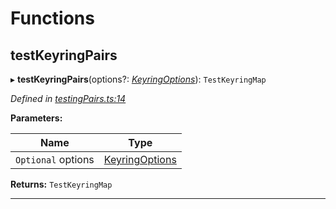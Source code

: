 

# Functions

<a id="testkeyringpairs"></a>

##  testKeyringPairs

▸ **testKeyringPairs**(options?: *[KeyringOptions](_types_.md#keyringoptions)*): `TestKeyringMap`

*Defined in [testingPairs.ts:14](https://github.com/polkadot-js/common/blob/6506c10/packages/keyring/src/testingPairs.ts#L14)*

**Parameters:**

| Name | Type |
| ------ | ------ |
| `Optional` options | [KeyringOptions](_types_.md#keyringoptions) |

**Returns:** `TestKeyringMap`

___

